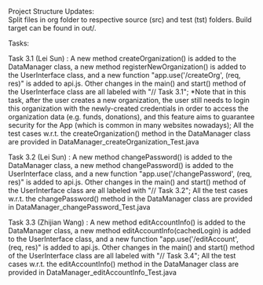 Project Structure Updates:  
Split files in org folder to respective source (src) and test (tst) folders. Build target can be found in out/. 

Tasks:

Task 3.1 (Lei Sun) : A new method createOrganization() is added to the DataManager class, a new method registerNewOrganization() is added to the UserInterface class, and a new function "app.use('/createOrg', (req, res)" is added to api.js. Other changes in the main() and start() method of the UserInterface class are all labeled with "// Task 3.1";
          *Note that in this task, after the user creates a new organization, the user still needs to login this organization with the newly-created credentials in order to access the organization data (e.g. funds, donations), and this feature aims to guarantee security for the App (which is common in many websites nowadays);
          All the test cases w.r.t. the createOrganization() method in the DataManager class are provided in DataManager_createOrganization_Test.java

Task 3.2 (Lei Sun) : A new method changePassword() is added to the DataManager class, a new method changePassword() is added to the UserInterface class, and a new function "app.use('/changePassword', (req, res)" is added to api.js. Other changes in the main() and start() method of the UserInterface class are all labeled with "// Task 3.2";
          All the test cases w.r.t. the changePassword() method in the DataManager class are provided in DataManager_changePassword_Test.java

Task 3.3 (Zhijian Wang) : A new method editAccountInfo() is added to the DataManager class, a new method editAccountInfo(cachedLogin) is added to the UserInterface class, and a new function "app.use('/editAccount', (req, res)" is added to api.js. Other changes in the main() and start() method of the UserInterface class are all labeled with "// Task 3.4";
All the test cases w.r.t. the editAccountInfo() method in the DataManager class are provided in DataManager_editAccountInfo_Test.java


